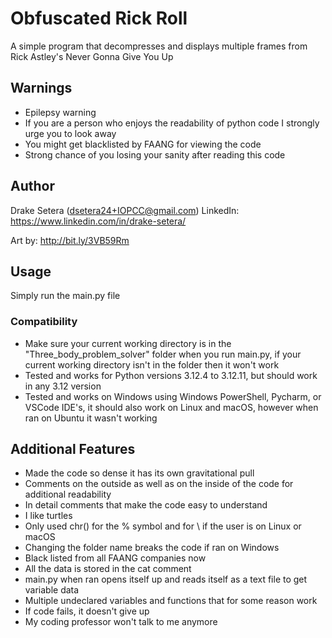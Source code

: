 # Obfuscated Rick Roll

A simple program that decompresses and displays multiple frames from Rick Astley's Never Gonna Give You Up

## Warnings

- Epilepsy warning
- If you are a person who enjoys the readability of python code I strongly urge you to look away
- You might get blacklisted by FAANG for viewing the code
- Strong chance of you losing your sanity after reading this code  

## Author

Drake Setera (dsetera24+IOPCC@gmail.com)
LinkedIn: https://www.linkedin.com/in/drake-setera/

Art by: http://bit.ly/3VB59Rm

## Usage

Simply run the main.py file  

### Compatibility

- Make sure your current working directory is in the "Three_body_problem_solver" folder when you run main.py, if your current working directory isn't in the folder then it won't work
- Tested and works for Python versions 3.12.4 to 3.12.11, but should work in any 3.12 version
- Tested and works on Windows using Windows PowerShell, Pycharm, or VSCode IDE's, it should also work on Linux and macOS, however when ran on Ubuntu it wasn't working

## Additional Features

- Made the code so dense it has its own gravitational pull
- Comments on the outside as well as on the inside of the code for additional readability
- In detail comments that make the code easy to understand
- I like turtles
- Only used chr() for the % symbol and for \ if the user is on Linux or macOS
- Changing the folder name breaks the code if ran on Windows
- Black listed from all FAANG companies now
- All the data is stored in the cat comment
- main.py when ran opens itself up and reads itself as a text file to get variable data
- Multiple undeclared variables and functions that for some reason work
- If code fails, it doesn't give up
- My coding professor won't talk to me anymore
